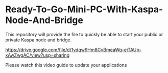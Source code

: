 # Ready-To-Go-Mini-PC-With-Kaspa-Node-And-Bridge
This repository will provide the file to quickly be able to start your public or private Kaspa node and bridge.

https://drive.google.com/file/d/1ydqw9Hm8CvBmeaWq-ejTAUp-xAwZwgAC/view?usp=sharing

Please watch this video guide to update your applications
